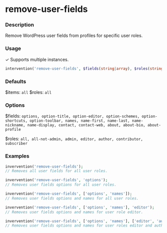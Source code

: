 # remove-user-fields

### Description
Remove WordPress user fields from profiles for specific user roles.

### Usage
&#10003; Supports multiple instances.
```php
intervention('remove-user-fields', $fields(string|array), $roles(string|array));
```

### Defaults
$items: `all`
$roles: `all`

### Options
$fields: `options, option-title, option-editor, option-schemes, option-shortcuts, option-toolbar, names, name-first, name-last, name-nickname, name-display, contact, contact-web, about, about-bio, about-profile`

$roles: `all, all-not-admin, admin, editor, author, contributor, subscriber`

### Examples
```php
invervention('remove-user-fields');
// Removes all user fields for all user roles.

invervention('remove-user-fields', 'options');
// Removes user fields options for all user roles.

invervention('remove-user-fields', ['options', 'names']);
// Removes user fields options and names for all user roles.

invervention('remove-user-fields', ['options', 'names'], 'editor');
// Removes user fields options and names for user role editor.

invervention('remove-user-fields', ['options', 'names'], ['editor', 'author']);
// Removes user fields options and names for user roles editor and author.
```
